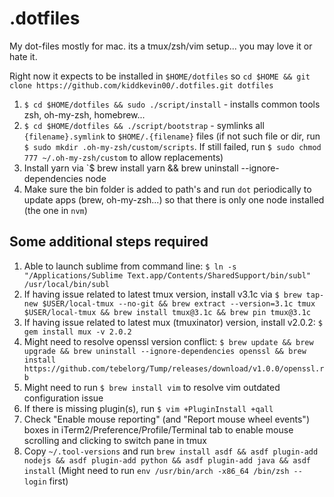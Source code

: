 # .dotfiles
My dot-files mostly for mac. its a tmux/zsh/vim setup... you may love it or hate it.


Right now it expects to be installed in `$HOME/dotfiles` so `cd $HOME && git clone https://github.com/kiddkevin00/.dotfiles.git dotfiles`

1. `$ cd $HOME/dotfiles && sudo ./script/install` - installs common tools zsh, oh-my-zsh, homebrew...
2. `$ cd $HOME/dotfiles && ./script/bootstrap` - symlinks all `{filename}.symlink` to `$HOME/.{filename}` files (if not such file or dir, run `$ sudo mkdir .oh-my-zsh/custom/scripts`. If still failed, run `$ sudo chmod 777 ~/.oh-my-zsh/custom` to allow replacements)
3. Install yarn via `$ brew install yarn && brew uninstall --ignore-dependencies node
4. Make sure the bin folder is added to path's and run `dot` periodically to update apps (brew, oh-my-zsh...) so that there is only one node installed (the one in `nvm`)

## Some additional steps required
1. Able to launch sublime from command line: `$ ln -s "/Applications/Sublime Text.app/Contents/SharedSupport/bin/subl" /usr/local/bin/subl`
2. If having issue related to latest tmux version, install v3.1c via `$ brew tap-new $USER/local-tmux --no-git && brew extract --version=3.1c tmux $USER/local-tmux && brew install tmux@3.1c && brew pin tmux@3.1c`
3. If having issue related to latest mux (tmuxinator) version, install v2.0.2: `$ gem install mux -v 2.0.2`
4. Might need to resolve openssl version conflict: `$ brew update && brew upgrade && brew uninstall --ignore-dependencies openssl && brew install https://github.com/tebelorg/Tump/releases/download/v1.0.0/openssl.rb`
5. Might need to run `$ brew install vim` to resolve vim outdated configuration issue
6. If there is missing plugin(s), run `$ vim +PluginInstall +qall`
7. Check "Enable mouse reporting" (and "Report mouse wheel events") boxes in iTerm2/Preference/Profile/Terminal tab to enable mouse scrolling and clicking to switch pane in tmux
8. Copy `~/.tool-versions` and run `brew install asdf && asdf plugin-add nodejs && asdf plugin-add python && asdf plugin-add java && asdf install` (Might need to run `env /usr/bin/arch -x86_64 /bin/zsh --login` first)
